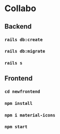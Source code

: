 # Collabo

## Backend
### `rails db:create`

### `rails db:migrate`

### `rails s`

## Frontend
### `cd newfrontend`

### `npm install`

### `npm i material-icons`

### `npm start`
